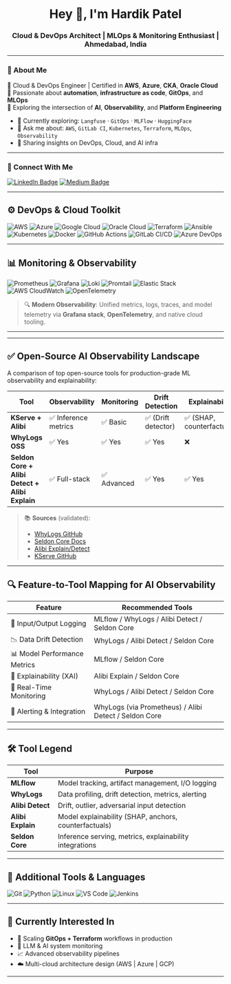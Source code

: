 <h1 align="center">Hey 👋, I'm Hardik Patel</h1>
<h3 align="center">Cloud & DevOps Architect | MLOps & Monitoring Enthusiast | Ahmedabad, India</h3>

---

### 🚀 About Me

🎯 Cloud & DevOps Engineer | Certified in **AWS**, **Azure**, **CKA**, **Oracle Cloud**  
🔁 Passionate about **automation**, **infrastructure as code**, **GitOps**, and **MLOps**  
🧠 Exploring the intersection of **AI**, **Observability**, and **Platform Engineering**

- 🌱 Currently exploring: `Langfuse` · `GitOps` · `MLFlow` · `HuggingFace`
- 💬 Ask me about: `AWS`, `GitLab CI`, `Kubernetes`, `Terraform`, `MLOps`, `Observability`
- 🔗 Sharing insights on DevOps, Cloud, and AI infra

---

### 📡 Connect With Me

[![LinkedIn Badge](https://img.shields.io/badge/-Hardik%20Patel-blue?style=for-the-badge&logo=linkedin&logoColor=white&link=https://www.linkedin.com/in/patelsaheb/)](https://www.linkedin.com/in/patelsaheb/)
[![Medium Badge](https://img.shields.io/badge/-@patelsaheb-12100E?style=for-the-badge&logo=medium&logoColor=white&link=https://medium.com/@patelsaheb)](https://medium.com/@patelsaheb)

---

## ⚙️ DevOps & Cloud Toolkit

![AWS](https://img.shields.io/badge/AWS-232F3E?style=for-the-badge&logo=amazonaws&logoColor=white)
![Azure](https://img.shields.io/badge/Azure-0078D4?style=for-the-badge&logo=microsoftazure&logoColor=white)
![Google Cloud](https://img.shields.io/badge/Google_Cloud-4285F4?style=for-the-badge&logo=googlecloud&logoColor=white)
![Oracle Cloud](https://img.shields.io/badge/Oracle_Cloud-F80000?style=for-the-badge&logo=oracle&logoColor=white)
![Terraform](https://img.shields.io/badge/Terraform-7B42BC?style=for-the-badge&logo=terraform&logoColor=white)
![Ansible](https://img.shields.io/badge/Ansible-EE0000?style=for-the-badge&logo=ansible&logoColor=white)
![Kubernetes](https://img.shields.io/badge/Kubernetes-326CE5?style=for-the-badge&logo=kubernetes&logoColor=white)
![Docker](https://img.shields.io/badge/Docker-2496ED?style=for-the-badge&logo=docker&logoColor=white)
![GitHub Actions](https://img.shields.io/badge/GitHub_Actions-2088FF?style=for-the-badge&logo=githubactions&logoColor=white)
![GitLab CI/CD](https://img.shields.io/badge/GitLab_CI%2FCD-FC6D26?style=for-the-badge&logo=gitlab&logoColor=white)
![Azure DevOps](https://img.shields.io/badge/Azure_DevOps-0078D7?style=for-the-badge&logo=azuredevops&logoColor=white)

---

## 📊 Monitoring & Observability

![Prometheus](https://img.shields.io/badge/Prometheus-E6522C?style=for-the-badge&logo=prometheus&logoColor=white)
![Grafana](https://img.shields.io/badge/Grafana-F46800?style=for-the-badge&logo=grafana&logoColor=white)
![Loki](https://img.shields.io/badge/Loki-0E1117?style=for-the-badge&logo=grafana&logoColor=green)
![Promtail](https://img.shields.io/badge/Promtail-FFCC00?style=for-the-badge&logo=logstash&logoColor=black)
![Elastic Stack](https://img.shields.io/badge/Elastic_Stack-005571?style=for-the-badge&logo=elasticstack&logoColor=white)
![AWS CloudWatch](https://img.shields.io/badge/AWS_CloudWatch-232F3E?style=for-the-badge&logo=amazonaws&logoColor=white)
![OpenTelemetry](https://img.shields.io/badge/OpenTelemetry-7B42F6?style=for-the-badge&logo=opentelemetry&logoColor=white)

> 🔍 **Modern Observability**: Unified metrics, logs, traces, and model telemetry via **Grafana stack**, **OpenTelemetry**, and native cloud tooling.
---

---

## ✅ Open-Source AI Observability Landscape

A comparison of top open-source tools for production-grade ML observability and explainability:

| Tool                                           | Observability       | Monitoring | Drift Detection        | Explainability              | Deployment        |
| ---------------------------------------------- | ------------------- | ---------- | ---------------------- | --------------------------- | ----------------- |
| **KServe + Alibi**                             | ✅ Inference metrics | ✅ Basic   | ✅ (Drift detector)     | ✅ (SHAP, counterfactuals)   | ✅ K8s native      |
| **WhyLogs OSS**                                | ✅ Yes               | ✅ Yes     | ✅ Yes                  | ❌                           | ✅ VM/K8s          |
| **Seldon Core + Alibi Detect + Alibi Explain** | ✅ Full-stack        | ✅ Advanced| ✅ Yes                  | ✅ Yes                       | ✅ K8s native      |

> 📚 **Sources** (validated):
> - [WhyLogs GitHub](https://github.com/whylabs/whylogs)
> - [Seldon Core Docs](https://docs.seldon.io/)
> - [Alibi Explain/Detect](https://docs.seldon.io/projects/alibi/)
> - [KServe GitHub](https://github.com/kserve/kserve)

---

## 🔍 Feature-to-Tool Mapping for AI Observability

| Feature                      | Recommended Tools                                      |
|-----------------------------|--------------------------------------------------------|
| 📝 Input/Output Logging      | MLflow / WhyLogs / Alibi Detect / Seldon Core          |
| 📉 Data Drift Detection      | WhyLogs / Alibi Detect / Seldon Core                   |
| 📊 Model Performance Metrics | MLflow / Seldon Core                                   |
| 🧠 Explainability (XAI)      | Alibi Explain / Seldon Core                            |
| 🚀 Real-Time Monitoring      | WhyLogs / Alibi Detect / Seldon Core                   |
| 🚨 Alerting & Integration    | WhyLogs (via Prometheus) / Alibi Detect / Seldon Core  |

---

## 🛠️ Tool Legend

| Tool          | Purpose                                                  |
|---------------|----------------------------------------------------------|
| **MLflow**    | Model tracking, artifact management, I/O logging         |
| **WhyLogs**   | Data profiling, drift detection, metrics, alerting       |
| **Alibi Detect** | Drift, outlier, adversarial input detection          |
| **Alibi Explain** | Model explainability (SHAP, anchors, counterfactuals)|
| **Seldon Core** | Inference serving, metrics, explainability integrations|


---

## 🧰 Additional Tools & Languages

![Git](https://img.shields.io/badge/Git-F05032?style=for-the-badge&logo=git&logoColor=white)
![Python](https://img.shields.io/badge/Python-3776AB?style=for-the-badge&logo=python&logoColor=white)
![Linux](https://img.shields.io/badge/Linux-FCC624?style=for-the-badge&logo=linux&logoColor=black)
![VS Code](https://img.shields.io/badge/VS_Code-007ACC?style=for-the-badge&logo=visualstudiocode&logoColor=white)
![Jenkins](https://img.shields.io/badge/Jenkins-D24939?style=for-the-badge&logo=jenkins&logoColor=white)

---

## 🌟 Currently Interested In

- 🔁 Scaling **GitOps + Terraform** workflows in production
- 🤖 LLM & AI system monitoring 
- 📈 Advanced observability pipelines 
- ☁️ Multi-cloud architecture design (AWS | Azure | GCP)

---

